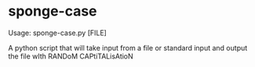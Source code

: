 # sponge-case

Usage: sponge-case.py [FILE]

A python script that will take input from a file or standard input and output the file wIth RANDoM CAPtiTALisAtioN
